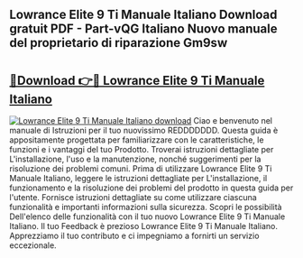 ## Lowrance Elite 9 Ti Manuale Italiano Download gratuit PDF - Part-vQG Italiano Nuovo manuale del proprietario di riparazione Gm9sw

# <h2><a href="http://dfftpi.blite.top/?on=Lowrance+Elite+9+Ti+Manuale+Italiano">🔗Download 👉🔴 Lowrance Elite 9 Ti Manuale Italiano</a></h2>

[![Lowrance Elite 9 Ti Manuale Italiano download](https://i.imgur.com/lujVjoI.png)](http://dfftpi.blite.top/?on=Lowrance+Elite+9+Ti+Manuale+Italiano)
Ciao e benvenuto nel manuale di Istruzioni per il tuo nuovissimo REDDDDDDD. Questa guida è appositamente progettata per familiarizzare con le caratteristiche, le funzioni e i vantaggi del tuo Prodotto. Troverai istruzioni dettagliate per L'installazione, l'uso e la manutenzione, nonché suggerimenti per la risoluzione dei problemi comuni. Prima di utilizzare Lowrance Elite 9 Ti Manuale Italiano, leggere le istruzioni dettagliate per L'installazione, il funzionamento e la risoluzione dei problemi del prodotto in questa guida per l'utente. Fornisce istruzioni dettagliate su come utilizzare ciascuna funzionalità e importanti informazioni sulla sicurezza. Scopri le possibilità Dell'elenco delle funzionalità con il tuo nuovo Lowrance Elite 9 Ti Manuale Italiano. Il tuo Feedback è prezioso Lowrance Elite 9 Ti Manuale Italiano. Apprezziamo il tuo contributo e ci impegniamo a fornirti un servizio eccezionale.
